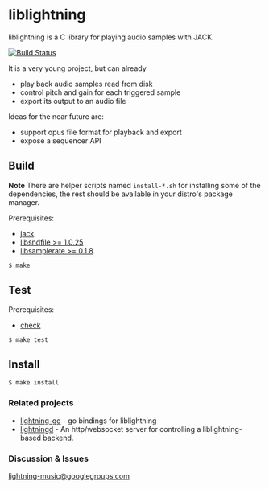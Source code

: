 liblightning
===========

liblightning is a C library for playing audio
samples with JACK.

[![Build Status](https://travis-ci.org/lightning/liblightning.svg?branch=master)](https://travis-ci.org/lightning/liblightning)

It is a very young project, but can already

* play back audio samples read from disk
* control pitch and gain for each triggered sample
* export its output to an audio file

Ideas for the near future are:

* support opus file format for playback and export
* expose a sequencer API



Build
-----

**Note** There are helper scripts named `install-*.sh` for installing some of the dependencies, the rest should be available in your distro's package manager.

Prerequisites:

* [jack](http://jackaudio.org)
* [libsndfile >= 1.0.25](http://www.mega-nerd.com/libsndfile/)
* [libsamplerate >= 0.1.8](http://www.mega-nerd.com/SRC/).

```shell
$ make
```

Test
----

Prerequisites:

* [check](http://check.sourceforge.net/)

```shell
$ make test
```

Install
-------

```shell
$ make install
```



### Related projects

* [lightning-go](https://github.com/lightning/lightning-go) - go bindings for liblightning
* [lightningd](https://github.com/lightning/lightningd) - An http/websocket server for controlling a liblightning-based backend.

### Discussion & Issues

lightning-music@googlegroups.com
